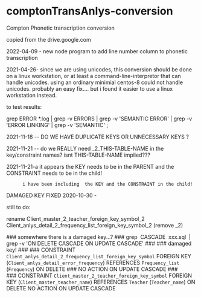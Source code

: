 # comptonTransAnlys-conversion
Compton Phonetic transcription conversion

copied from the drive.google.com

2022-04-09 - new node program to add line number column to phonetic transcription

2021-04-26- since we are using unicodes, this conversion should be done on a linux workstation, or at least a command-line-interpretor that can handle unicodes.  using an ordinary minimial centos-8 could not handle unicodes.  probably an easy fix....  but i found it easier to use a linux workstation instead.

to test results:

grep ERROR  *.log  | grep -v ERRORS  | grep -v 'SEMANTIC ERROR' | grep -v 'ERROR LINKING' | grep -v  'SEMANTIC' ;


2021-11-18 -- DO WE HAVE DUPLICATE KEYS OR UNNECESSARY KEYS ?

2021-11-21 -- do we REALLY need _2_THIS-TABLE-NAME    in the key/constraint names?   isnt THIS-TABLE-NAME implied???

2021-11-21-a      it appears the KEY needs to be in the PARENT and the CONSTRAINT needs to be in the child!   

          i have been including  the KEY and the CONSTRAINT in the child!

DAMAGED KEY FIXED 2020-10-30 -

still to do:

rename  Client_master_2_teacher_foreign_key_symbol_2
         Client_anlys_detail_2_frequency_list_foreign_key_symbol_2  (remove _2)
         
\### somewhere there is a damaged key...?
\### grep  CASCADE  xxx.sql  | grep -v 'ON DELETE CASCADE ON UPDATE CASCADE'
\### 
\### damaged key!
\### 
\###  CONSTRAINT `Client_anlys_detail_2_frequency_list_foreign_key_symbol` FOREIGN KEY (`Client_anlys_detail_error_frequency`) REFERENCES `Frequency_list` (`Frequency`) ON DELETE \###  NO ACTION ON UPDATE CASCADE
\###  
\###  CONSTRAINT `Client_master_2_teacher_foreign_key_symbol` FOREIGN KEY (`Client_master_teacher_name`) REFERENCES `Teacher` (`Teacher_name`) ON DELETE NO ACTION ON UPDATE CASCADE
